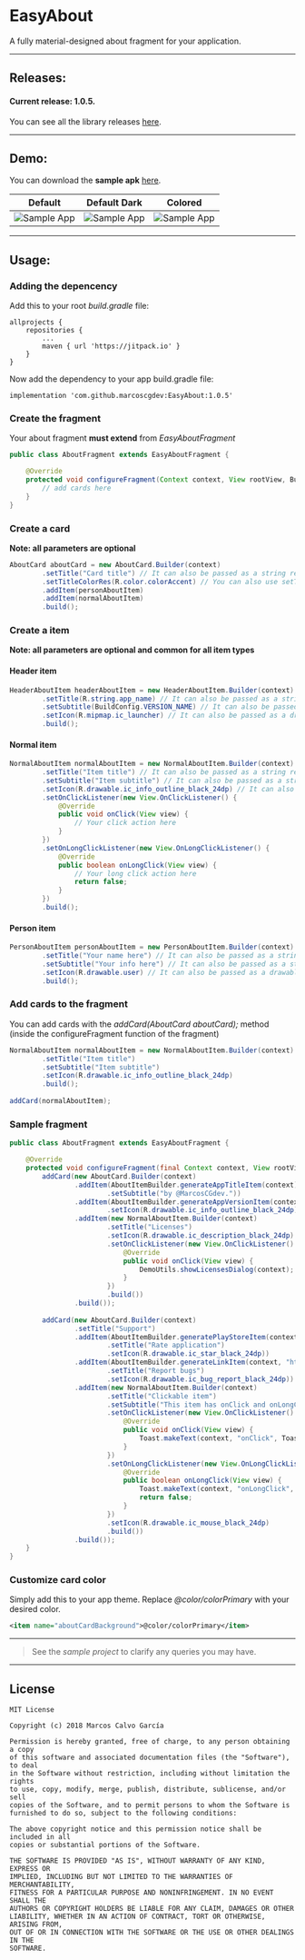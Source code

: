 # EasyAbout
A fully material-designed about fragment for your application.

---

## Releases:

#### Current release: 1.0.5.

You can see all the library releases [here](https://github.com/marcoscgdev/EasyAbout/releases).

---

## Demo:

You can download the **sample apk** [here](https://github.com/marcoscgdev/Licenser/releases/download/1.0.2/app-debug.apk).

| Default | Default Dark | Colored |
|----------|----------|----------|
| ![Sample App][1] | ![Sample App][2] | ![Sample App][3] |

---

## Usage:

### Adding the depencency

Add this to your root *build.gradle* file:

```groove
allprojects {
    repositories {
        ...
        maven { url 'https://jitpack.io' }
    }
}
```

Now add the dependency to your app build.gradle file:

```groove
implementation 'com.github.marcoscgdev:EasyAbout:1.0.5'
```

### Create the fragment

Your about fragment **must extend** from _EasyAboutFragment_

```java
public class AboutFragment extends EasyAboutFragment {

    @Override
    protected void configureFragment(Context context, View rootView, Bundle savedInstanceState) {
        // add cards here
    }
}
```

### Create a card

**Note: all parameters are optional**

```java
AboutCard aboutCard = new AboutCard.Builder(context)
        .setTitle("Card title") // It can also be passed as a string resource
        .setTitleColorRes(R.color.colorAccent) // You can also use setTitleColor(int color);
        .addItem(personAboutItem)
        .addItem(normalAboutItem)
        .build();
```

### Create a item

**Note: all parameters are optional and common for all item types**

#### Header item

```java
HeaderAboutItem headerAboutItem = new HeaderAboutItem.Builder(context)
        .setTitle(R.string.app_name) // It can also be passed as a string value
        .setSubtitle(BuildConfig.VERSION_NAME) // It can also be passed as a string resource
        .setIcon(R.mipmap.ic_launcher) // It can also be passed as a drawable
        .build();
```

#### Normal item

```java
NormalAboutItem normalAboutItem = new NormalAboutItem.Builder(context)
        .setTitle("Item title") // It can also be passed as a string resource
        .setSubtitle("Item subtitle") // It can also be passed as a string resource
        .setIcon(R.drawable.ic_info_outline_black_24dp) // It can also be passed as a drawable
        .setOnClickListener(new View.OnClickListener() {
            @Override
            public void onClick(View view) {
                // Your click action here
            }
        })
        .setOnLongClickListener(new View.OnLongClickListener() {
            @Override
            public boolean onLongClick(View view) {
                // Your long click action here
                return false;
            }
        })
        .build();
```

#### Person item

```java
PersonAboutItem personAboutItem = new PersonAboutItem.Builder(context)
        .setTitle("Your name here") // It can also be passed as a string resource
        .setSubtitle("Your info here") // It can also be passed as a string resource
        .setIcon(R.drawable.user) // It can also be passed as a drawable
        .build();
```

### Add cards to the fragment

You can add cards with the _addCard(AboutCard aboutCard);_ method (inside the configureFragment function of the fragment)

```java
NormalAboutItem normalAboutItem = new NormalAboutItem.Builder(context)
        .setTitle("Item title")
        .setSubtitle("Item subtitle")
        .setIcon(R.drawable.ic_info_outline_black_24dp)
        .build();
        
addCard(normalAboutItem);
```

### Sample fragment

```java
public class AboutFragment extends EasyAboutFragment {

    @Override
    protected void configureFragment(final Context context, View rootView, Bundle savedInstanceState) {
        addCard(new AboutCard.Builder(context)
                .addItem(AboutItemBuilder.generateAppTitleItem(context)
                        .setSubtitle("by @MarcosCGdev."))
                .addItem(AboutItemBuilder.generateAppVersionItem(context, true)
                        .setIcon(R.drawable.ic_info_outline_black_24dp))
                .addItem(new NormalAboutItem.Builder(context)
                        .setTitle("Licenses")
                        .setIcon(R.drawable.ic_description_black_24dp)
                        .setOnClickListener(new View.OnClickListener() {
                            @Override
                            public void onClick(View view) {
                                DemoUtils.showLicensesDialog(context);
                            }
                        })
                        .build())
                .build());
                
        addCard(new AboutCard.Builder(context)
                .setTitle("Support")
                .addItem(AboutItemBuilder.generatePlayStoreItem(context)
                        .setTitle("Rate application")
                        .setIcon(R.drawable.ic_star_black_24dp))
                .addItem(AboutItemBuilder.generateLinkItem(context, "https://github.com/marcoscgdev/EasyAbout/issues/new")
                        .setTitle("Report bugs")
                        .setIcon(R.drawable.ic_bug_report_black_24dp))
                .addItem(new NormalAboutItem.Builder(context)
                        .setTitle("Clickable item")
                        .setSubtitle("This item has onClick and onLongClick listener.")
                        .setOnClickListener(new View.OnClickListener() {
                            @Override
                            public void onClick(View view) {
                                Toast.makeText(context, "onClick", Toast.LENGTH_SHORT).show();
                            }
                        })
                        .setOnLongClickListener(new View.OnLongClickListener() {
                            @Override
                            public boolean onLongClick(View view) {
                                Toast.makeText(context, "onLongClick", Toast.LENGTH_SHORT).show();
                                return false;
                            }
                        })
                        .setIcon(R.drawable.ic_mouse_black_24dp)
                        .build())
                .build());
    }
}
```

### Customize card color

Simply add this to your app theme. Replace _@color/colorPrimary_ with your desired color.

```xml
<item name="aboutCardBackground">@color/colorPrimary</item>
```

---
>See the *sample project* to clarify any queries you may have.

---

## License

```
MIT License

Copyright (c) 2018 Marcos Calvo García

Permission is hereby granted, free of charge, to any person obtaining a copy
of this software and associated documentation files (the "Software"), to deal
in the Software without restriction, including without limitation the rights
to use, copy, modify, merge, publish, distribute, sublicense, and/or sell
copies of the Software, and to permit persons to whom the Software is
furnished to do so, subject to the following conditions:

The above copyright notice and this permission notice shall be included in all
copies or substantial portions of the Software.

THE SOFTWARE IS PROVIDED "AS IS", WITHOUT WARRANTY OF ANY KIND, EXPRESS OR
IMPLIED, INCLUDING BUT NOT LIMITED TO THE WARRANTIES OF MERCHANTABILITY,
FITNESS FOR A PARTICULAR PURPOSE AND NONINFRINGEMENT. IN NO EVENT SHALL THE
AUTHORS OR COPYRIGHT HOLDERS BE LIABLE FOR ANY CLAIM, DAMAGES OR OTHER
LIABILITY, WHETHER IN AN ACTION OF CONTRACT, TORT OR OTHERWISE, ARISING FROM,
OUT OF OR IN CONNECTION WITH THE SOFTWARE OR THE USE OR OTHER DEALINGS IN THE
SOFTWARE.
```

[1]: https://raw.githubusercontent.com/marcoscgdev/EasyAbout/master/screenshots/1.png
[2]: https://raw.githubusercontent.com/marcoscgdev/EasyAbout/master/screenshots/2.png
[3]: https://raw.githubusercontent.com/marcoscgdev/EasyAbout/master/screenshots/3.png
